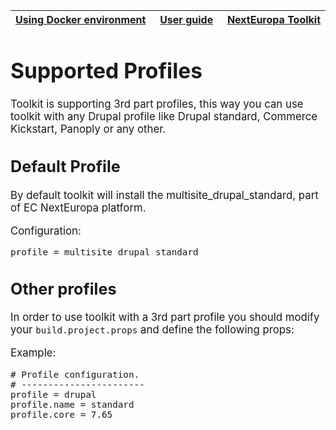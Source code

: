 <big><table><thead><tr><th nowrap> [Using Docker environment](./docker-environment.md#using-docker-environment) </th><th width="100%" align="center"> [User guide](../README.md#user-guide) </th><th nowrap> [NextEuropa Toolkit](../README.md#nexteuropa-toolkit) </th></tr></thead></table>

# Supported Profiles
Toolkit is supporting 3rd part profiles, this way you can use toolkit with any Drupal profile like Drupal standard, Commerce Kickstart, Panoply or any other.

## Default Profile
By default toolkit will install the multisite_drupal_standard, part of EC NextEuropa
platform.

Configuration:
```
profile = multisite_drupal_standard
```

## Other profiles
In order to use toolkit with a 3rd part profile you should
modify your `build.project.props` and define the following props:

Example:
```
# Profile configuration.
# -----------------------
profile = drupal
profile.name = standard
profile.core = 7.65

```
